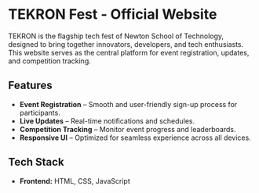 # TEKRON Fest - Official Website

TEKRON is the flagship tech fest of Newton School of Technology, designed to bring together innovators, developers, and tech enthusiasts. This website serves as the central platform for event registration, updates, and competition tracking.

## Features
- **Event Registration** – Smooth and user-friendly sign-up process for participants.
- **Live Updates** – Real-time notifications and schedules.
- **Competition Tracking** – Monitor event progress and leaderboards.
- **Responsive UI** – Optimized for seamless experience across all devices.

## Tech Stack
- **Frontend:** HTML, CSS, JavaScript
